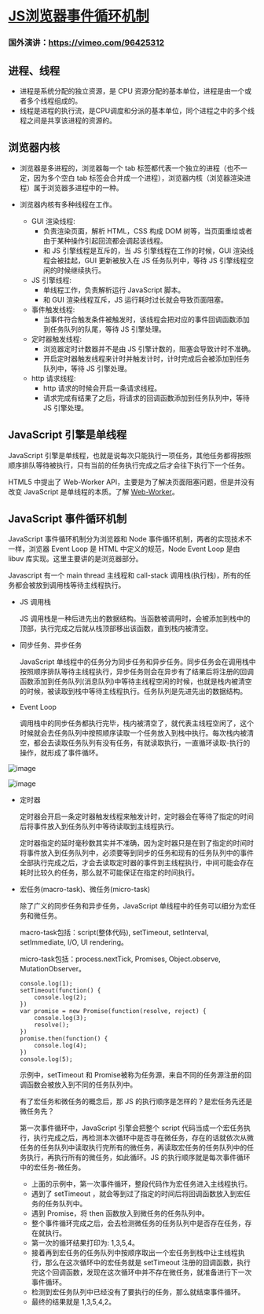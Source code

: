 # [JS浏览器事件循环机制](https://www.cnblogs.com/yqx0605xi/p/9267827.html)



### 国外演讲：https://vimeo.com/96425312



## 进程、线程

- 进程是系统分配的独立资源，是 CPU 资源分配的基本单位，进程是由一个或者多个线程组成的。
- 线程是进程的执行流，是CPU调度和分派的基本单位，同个进程之中的多个线程之间是共享该进程的资源的。

## 浏览器内核

- 浏览器是多进程的，浏览器每一个 tab 标签都代表一个独立的进程（也不一定，因为多个空白 tab 标签会合并成一个进程），浏览器内核（浏览器渲染进程）属于浏览器多进程中的一种。

- 浏览器内核有多种线程在工作。

  - GUI 渲染线程:
    - 负责渲染页面，解析 HTML，CSS 构成 DOM 树等，当页面重绘或者由于某种操作引起回流都会调起该线程。
    - 和 JS 引擎线程是互斥的，当 JS 引擎线程在工作的时候，GUI 渲染线程会被挂起，GUI 更新被放入在 JS 任务队列中，等待 JS 引擎线程空闲的时候继续执行。
  - JS 引擎线程:
    - 单线程工作，负责解析运行 JavaScript 脚本。
    - 和 GUI 渲染线程互斥，JS 运行耗时过长就会导致页面阻塞。
  - 事件触发线程:
    - 当事件符合触发条件被触发时，该线程会把对应的事件回调函数添加到任务队列的队尾，等待 JS 引擎处理。
  - 定时器触发线程:
    - 浏览器定时计数器并不是由 JS 引擎计数的，阻塞会导致计时不准确。
    - 开启定时器触发线程来计时并触发计时，计时完成后会被添加到任务队列中，等待 JS 引擎处理。
  - http 请求线程:
    - http 请求的时候会开启一条请求线程。
    - 请求完成有结果了之后，将请求的回调函数添加到任务队列中，等待 JS 引擎处理。

   

  

   

## JavaScript 引擎是单线程

JavaScript 引擎是单线程，也就是说每次只能执行一项任务，其他任务都得按照顺序排队等待被执行，只有当前的任务执行完成之后才会往下执行下一个任务。

HTML5 中提出了 Web-Worker API，主要是为了解决页面阻塞问题，但是并没有改变 JavaScript 是单线程的本质。了解 [Web-Worker](https://developer.mozilla.org/zh-CN/docs/Web/API/Web_Workers_API)。

## JavaScript 事件循环机制

JavaScript 事件循环机制分为浏览器和 Node 事件循环机制，两者的实现技术不一样，浏览器 Event Loop 是 HTML 中定义的规范，Node Event Loop 是由 libuv 库实现。这里主要讲的是浏览器部分。

Javascript 有一个 main thread 主线程和 call-stack 调用栈(执行栈)，所有的任务都会被放到调用栈等待主线程执行。

- JS 调用栈

  JS 调用栈是一种后进先出的数据结构。当函数被调用时，会被添加到栈中的顶部，执行完成之后就从栈顶部移出该函数，直到栈内被清空。

- 同步任务、异步任务

  JavaScript 单线程中的任务分为同步任务和异步任务。同步任务会在调用栈中按照顺序排队等待主线程执行，异步任务则会在异步有了结果后将注册的回调函数添加到任务队列(消息队列)中等待主线程空闲的时候，也就是栈内被清空的时候，被读取到栈中等待主线程执行。任务队列是先进先出的数据结构。

- Event Loop

  调用栈中的同步任务都执行完毕，栈内被清空了，就代表主线程空闲了，这个时候就会去任务队列中按照顺序读取一个任务放入到栈中执行。每次栈内被清空，都会去读取任务队列有没有任务，有就读取执行，一直循环读取-执行的操作，就形成了事件循环。

 

![image](https://user-gold-cdn.xitu.io/2018/7/3/1645bc78ffad47d7?w=636&h=518&f=png&s=27798)

 

 

![image](https://user-gold-cdn.xitu.io/2018/7/3/1645bc78ff90482b?w=1148&h=960&f=png&s=281358)

 

- 定时器

  定时器会开启一条定时器触发线程来触发计时，定时器会在等待了指定的时间后将事件放入到任务队列中等待读取到主线程执行。

  定时器指定的延时毫秒数其实并不准确，因为定时器只是在到了指定的时间时将事件放入到任务队列中，必须要等到同步的任务和现有的任务队列中的事件全部执行完成之后，才会去读取定时器的事件到主线程执行，中间可能会存在耗时比较久的任务，那么就不可能保证在指定的时间执行。

- 宏任务(macro-task)、微任务(micro-task)

  除了广义的同步任务和异步任务，JavaScript 单线程中的任务可以细分为宏任务和微任务。

  macro-task包括：script(整体代码), setTimeout, setInterval, setImmediate, I/O, UI rendering。

  micro-task包括：process.nextTick, Promises, Object.observe, MutationObserver。

  

  ```
  console.log(1);
  setTimeout(function() {
      console.log(2);
  })
  var promise = new Promise(function(resolve, reject) {
      console.log(3);
      resolve();
  })
  promise.then(function() {
      console.log(4);
  })
  console.log(5);
  ```

  

  示例中，setTimeout 和 Promise被称为任务源，来自不同的任务源注册的回调函数会被放入到不同的任务队列中。

  有了宏任务和微任务的概念后，那 JS 的执行顺序是怎样的？是宏任务先还是微任务先？

  第一次事件循环中，JavaScript 引擎会把整个 script 代码当成一个宏任务执行，执行完成之后，再检测本次循环中是否寻在微任务，存在的话就依次从微任务的任务队列中读取执行完所有的微任务，再读取宏任务的任务队列中的任务执行，再执行所有的微任务，如此循环。JS 的执行顺序就是每次事件循环中的宏任务-微任务。

  - 上面的示例中，第一次事件循环，整段代码作为宏任务进入主线程执行。
  - 遇到了 setTimeout ，就会等到过了指定的时间后将回调函数放入到宏任务的任务队列中。
  - 遇到 Promise，将 then 函数放入到微任务的任务队列中。
  - 整个事件循环完成之后，会去检测微任务的任务队列中是否存在任务，存在就执行。
  - 第一次的循环结果打印为: 1,3,5,4。
  - 接着再到宏任务的任务队列中按顺序取出一个宏任务到栈中让主线程执行，那么在这次循环中的宏任务就是 setTimeout 注册的回调函数，执行完这个回调函数，发现在这次循环中并不存在微任务，就准备进行下一次事件循环。
  - 检测到宏任务队列中已经没有了要执行的任务，那么就结束事件循环。
  - 最终的结果就是 1,3,5,4,2。